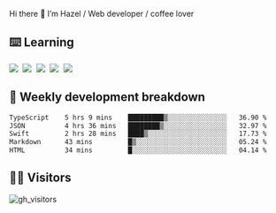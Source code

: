 
Hi there 👋 I’m Hazel / Web developer / coffee lover

## ⌨️ Learning

<samp>
 <a href="https://github.com/vuejs/core"><img src="https://api.iconify.design/logos:vue.svg" /></a>
  <a href="https://github.com/vuejs/core"><img src="https://api.iconify.design/logos:react.svg" /></a>
  <a href="https://github.com/vitejs/vite"><img src="https://api.iconify.design/logos:vitejs.svg" /></a>
  <a href="https://github.com/microsoft/TypeScript"><img src="https://api.iconify.design/logos:typescript-icon.svg" /></a> 
  <a href="https://github.com/unocss/unocss"><img src="https://api.iconify.design/logos:unocss.svg" /></a>
  

</samp>


## 🦀 Weekly development breakdown

<!--START_SECTION:waka-->

```txt
TypeScript    5 hrs 9 mins    █████████▒░░░░░░░░░░░░░░░   36.90 %
JSON          4 hrs 36 mins   ████████▒░░░░░░░░░░░░░░░░   32.97 %
Swift         2 hrs 28 mins   ████▒░░░░░░░░░░░░░░░░░░░░   17.73 %
Markdown      43 mins         █▒░░░░░░░░░░░░░░░░░░░░░░░   05.24 %
HTML          34 mins         █░░░░░░░░░░░░░░░░░░░░░░░░   04.14 %
```

<!--END_SECTION:waka-->
## 👬🏻 Visitors

![gh_visitors](https://profile-counter.glitch.me/Hazel-Lin/count.svg)

